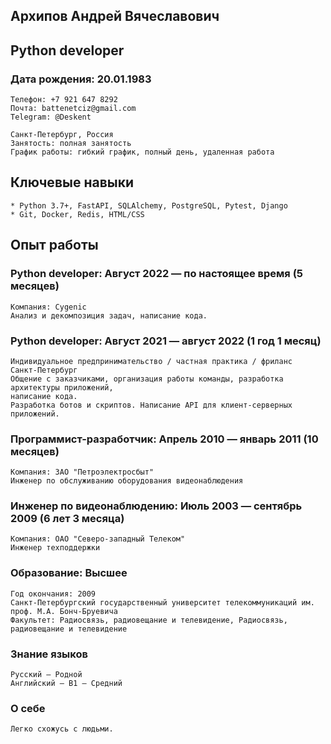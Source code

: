 ## Архипов Андрей Вячеславович
## Python developer
### Дата рождения: 20.01.1983

    Телефон: +7 921 647 8292
    Почта: battenetciz@gmail.com
    Telegram: @Deskent

    Санкт-Петербург, Россия
    Занятость: полная занятость
    График работы: гибкий график, полный день, удаленная работа

## Ключевые навыки
    * Python 3.7+, FastAPI, SQLAlchemy, PostgreSQL, Pytest, Django
    * Git, Docker, Redis, HTML/CSS

## Опыт работы
### Python developer: Август 2022 — по настоящее время (5 месяцев)
    Компания: Cygenic
    Анализ и декомпозиция задач, написание кода.

### Python developer: Август 2021 — август 2022 (1 год 1 месяц)
    Индивидуальное предпринимательство / частная практика / фриланс
    Санкт-Петербург
    Общение с заказчиками, организация работы команды, разработка архитектуры приложений,
    написание кода.
    Разработка ботов и скриптов. Написание API для клиент-серверных приложений.

### Программист-разработчик: Апрель 2010 — январь 2011 (10 месяцев)
    Компания: ЗАО "Петроэлектросбыт"
    Инженер по обслуживанию оборудования видеонаблюдения

### Инженер по видеонаблюдению: Июль 2003 — сентябрь 2009 (6 лет 3 месяца)
    Компания: ОАО "Северо-западный Телеком"
    Инженер техподдержки

###  Образование: Высшее
    Год окончания: 2009
    Санкт-Петербургский государственный университет телекоммуникаций им. проф. М.А. Бонч-Бруевича
    Факультет: Радиосвязь, радиовещание и телевидение, Радиосвязь, радиовещание и телевидение

### Знание языков
    Русский — Родной
    Английский — B1 — Средний

### О себе
    Легко схожусь с людьми.
